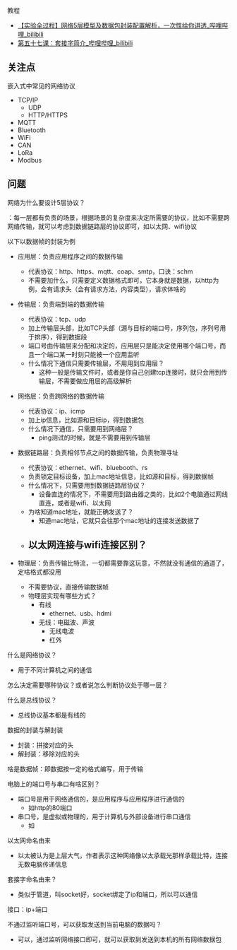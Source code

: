 教程

- [【实验全过程】网络5层模型及数据包封装配置解析，一次性给你讲透_哔哩哔哩_bilibili](https://www.bilibili.com/video/BV1jV4y1v72s/?p=11&spm_id_from=pageDriver)
- [第五十七课：套接字简介_哔哩哔哩_bilibili](https://www.bilibili.com/video/BV18e4y1Z7qd/?spm_id_from=333.337.search-card.all.click&vd_source=522153461914a766fc002cc8619314e4)



## 关注点

嵌入式中常见的网络协议

- TCP/IP
  - UDP
  - HTTP/HTTPS
- MQTT
- Bluetooth
- WiFi
- CAN
- LoRa
- Modbus



## 问题

网络为什么要设计5层协议？

：每一层都有负责的场景，根据场景的复杂度来决定所需要的协议，比如不需要跨网络传输，就可以考虑到数据链路层的协议即可，如以太网、wifi协议

以下以数据帧的封装为例

- 应用层：负责应用程序之间的数据传输

  - 代表协议：http、https、mqtt、coap、smtp，口诀：schm
  - 不需要加什么，只需要定义数据格式即可，它本身就是数据，以http为例，会有请求头（会有请求方法，内容类型），请求体啥的

- 传输层：负责端到端的数据传输

  - 代表协议：tcp、udp
  - 加上传输层头部，比如TCP头部（源与目标的端口号，序列包，序列号用于排序），得到数据段
  - 端口号由传输层来分配和决定的，应用层只是能决定使用哪个端口号，而且一个端口某一时刻只能被一个应用监听
  - 什么情况下通信只需要传输层，不用用到应用层？
    - 这种一般是传输文件时，或者是你自己创建tcp连接时，就只会用到传输层，不需要做应用层的高级解析

- 网络层：负责跨网络的数据传输

  - 代表协议：ip、icmp
  - 加上ip信息，比如源和目标ip，得到数据包
  - 什么情况下通信，只需要用到网络层？
    - ping测试的时候，就是不需要用到传输层

- 数据链路层：负责相邻节点之间的数据传输，负责物理寻址

  - 代表协议：ethernet、wifi、bluebooth、rs
  - 负责锁定目标设备，加上mac地址信息，比如源和目标，得到数据帧
  - 什么情况下，只需要用到数据链路层协议？
    - 设备直连的情况下，不需要用到路由器之类的，比如2个电脑通过网线直连，或者是wifi、以太网
  - 为啥知道mac地址，就能正确发送了？
    - 知道mac地址，它就只会往那个mac地址的连接发送数据了
  - 以太网连接与wifi连接区别？
    - 

- 物理层：负责传输比特流，一切都需要靠这玩意，不然就没有通信的通道了，定啥格式都没用

  - 不需要协议，直接传输数据帧
  - 物理层实现有哪些方式？
    - 有线
      - ethernet、usb、hdmi
    - 无线：电磁波、声波
      - 无线电波
      - 红外

  

什么是网络协议？

- 用于不同计算机之间的通信

怎么决定需要哪种协议？或者说怎么判断协议处于哪一层？



什么是总线协议？

- 总线协议基本都是有线的

数据的封装与解封装

- 封装：拼接对应的头
- 解封装：移除对应的头

啥是数据帧：即数据按一定的格式编写，用于传输

电脑上的端口号与串口有啥区别？

- 端口号是用于网络通信的，是应用程序与应用程序进行通信的
  - 如http的80端口
- 串口号，是虚拟或物理的，用于计算机与外部设备进行串口通信
  - 如

以太网命名由来

- 以太被认为是上层大气，作者表示这种网络像以太承载光那样承载比特，连接无数电脑传递信息

套接字命名由来？

- 类似于管道，叫socket好，socket绑定了ip和端口，所以可以通信

接口：ip+端口

不通过监听端口号，可以获取发送到当前电脑的数据吗？

- 可以，通过监听网络接口即可，就可以获取到发送到本机的所有网络数据包
